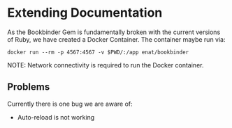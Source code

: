 # Extending Documentation
As the Bookbinder Gem is fundamentally broken with the current versions of Ruby, we have created a Docker Container. The container maybe run via:

`docker run --rm -p 4567:4567 -v $PWD/:/app enat/bookbinder`

NOTE: Network connectivity is required to run the Docker container.

## Problems
Currently there is one bug we are aware of:
* Auto-reload is not working